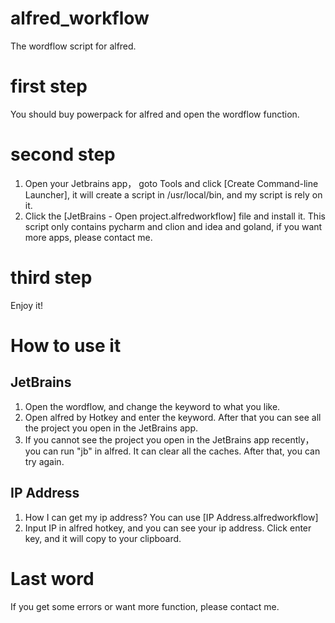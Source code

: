 # alfred_workflow
The wordflow script for alfred.
# first step
You should buy powerpack for alfred and open the wordflow function.
# second step
1. Open your Jetbrains app， goto Tools and click [Create Command-line Launcher], it will create a script in /usr/local/bin, and my script is rely on it.
2. Click the [JetBrains - Open project.alfredworkflow] file and install it. This script only contains pycharm and clion and idea and goland, if you want more apps, please contact me.

# third step
Enjoy it!

# How to use it
## JetBrains
1. Open the wordflow, and change the keyword to what you like.
2. Open alfred by Hotkey and enter the keyword. After that you can see all the project you open in the JetBrains app.
3. If you cannot see the project you open in the JetBrains app recently，you can run "jb" in alfred. It can clear all the caches. After that, you can try again.

## IP Address
1. How I can get my ip address? You can use [IP Address.alfredworkflow]
2. Input IP in alfred hotkey, and you can see your ip address. Click enter key, and it will copy to your clipboard.

# Last word
If you get some errors or want more function, please contact me.
